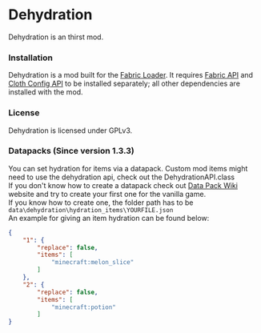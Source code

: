 # Dehydration
Dehydration is an thirst mod.

### Installation
Dehydration is a mod built for the [Fabric Loader](https://fabricmc.net/). It requires [Fabric API](https://www.curseforge.com/minecraft/mc-mods/fabric-api) and [Cloth Config API](https://www.curseforge.com/minecraft/mc-mods/cloth-config) to be installed separately; all other dependencies are installed with the mod.

### License
Dehydration is licensed under GPLv3.

### Datapacks (Since version 1.3.3)
You can set hydration for items via a datapack. Custom mod items might need to use the dehydration api, check out the DehydrationAPI.class\
If you don't know how to create a datapack check out [Data Pack Wiki](https://minecraft.fandom.com/wiki/Data_Pack)
website and try to create your first one for the vanilla game.\
If you know how to create one, the folder path has to be ```data\dehydration\hydration_items\YOURFILE.json```\
An example for giving an item hydration can be found below:

```json
{
    "1": {
        "replace": false,
        "items": [
            "minecraft:melon_slice"
        ]
    },
    "2": {
        "replace": false,
        "items": [
            "minecraft:potion"
        ]
}
```
